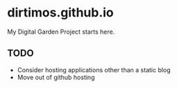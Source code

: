 # dirtimos.github.io
My Digital Garden Project starts here.

## TODO
 * Consider hosting applications other than a static blog
 * Move out of github hosting

